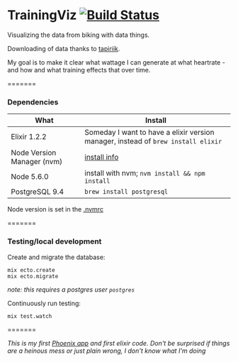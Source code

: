 # TrainingViz [![Build Status](https://travis-ci.org/sethherr/training_viz.svg?branch=master)](https://travis-ci.org/sethherr/training_viz)

Visualizing the data from biking with data things.

Downloading of data thanks to [tapiriik](https://tapiriik.com).

My goal is to make it clear what wattage I can generate at what heartrate - and how and what training effects that over time.

=======

### Dependencies

| What            | Install             |
| --------------- | -------------------------- |
| Elixir 1.2.2    | Someday I want to have a elixir version manager, instead of `brew install elixir`  |
| Node Version Manager (nvm) | [install info](https://github.com/creationix/nvm) |
| Node 5.6.0 | install with nvm; `nvm install && npm install` |
| PostgreSQL 9.4  | `brew install postgresql` |

Node version is set in the [.nvmrc](/.nvmrc)

=======

### Testing/local development

Create and migrate the database:

    mix ecto.create
    mix ecto.migrate

*note: this requires a postgres user `postgres`*

<!--
$ psql postgres
postgres=# CREATE USER postgres LOGIN CREATEDB;
postgres=# \du
-->

Continuously run testing:

    mix test.watch
    

=======

*This is my first [Phoenix app](http://www.phoenixframework.org/) and first elixir code. Don't be surprised if things are a heinous mess or just plain wrong, I don't know what I'm doing*